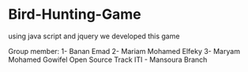 # Bird-Hunting-Game

using java script and jquery we developed this game

Group member:
1- Banan Emad
2- Mariam Mohamed Elfeky
3- Maryam Mohamed Gowifel 
Open Source Track
ITI - Mansoura Branch

